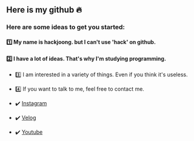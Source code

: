 ## Here is my github 🔥
### Here are some ideas to get you started:

#### 1️⃣ My name is hackjoong. but I can't use 'hack' on github.
#### 2️⃣ I have a lot of ideas. That's why I'm studying programming.
- 3️⃣ I am interested in a variety of things. Even if you think it's useless.
- 4️⃣ If you want to talk to me, feel free to contact me.

- ✔️ [Instagram](https://www.instagram.com/hackjoong/)
- ✔️ [Velog](https://velog.io/@hackjoong)
- ✔️ [Youtube](https://www.youtube.com/channel/UC8oW31u_8POmw7TFrJ_eMMg)
